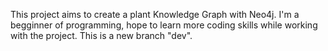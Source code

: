 This project aims to create a plant Knowledge Graph with Neo4j.
I'm a begginner of programming, hope to learn more coding skills while working with the project.
This is a new branch "dev".
